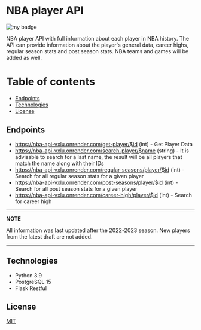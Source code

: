 # NBA player API
![my badge](https://badgen.net/badge/hello/world/red?icon=twitter)

NBA player API with full information about each player in NBA history.
The API can provide information about the player's general data, career highs,
regular season stats and post season stats. NBA teams and games will be added as well. 

# Table of contents
* [Endpoints](#Endpoints)
* [Technologies](#Technologies)
* [License](#License)

## Endpoints
 - https://nba-api-vxlu.onrender.com/get-player/$id (int) - Get Player Data
 - https://nba-api-vxlu.onrender.com/search-player/$name (string) - It is advisable to search for a last name, the result will be all players that match the name along with their IDs
 - https://nba-api-vxlu.onrender.com/regular-seasons/player/$id (int) - Search for all regular season stats for a given player
 - https://nba-api-vxlu.onrender.com/post-seasons/player/$id (int) - Search for all post season stats for a given player 
 - https://nba-api-vxlu.onrender.com/career-high/player/$id (int) - Search for career high 

---
**NOTE**

All information was last updated after the 2022-2023 season. New players from the latest draft are not added.

---

## Technologies
 - Python 3.9
 - PostgreSQL 15 
 - Flask Restful


## License

[MIT](https://choosealicense.com/licenses/mit/)
